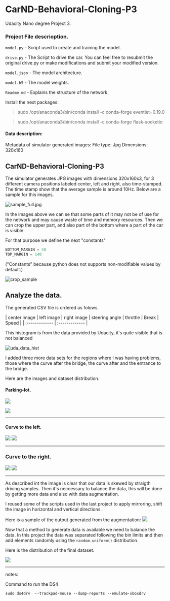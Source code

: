 # CarND-Behavioral-Cloning-P3
Udacity Nano degree Project 3.

### Project File descrioption.

`model.py` - Script used to create and training the model.

`drive.py` - The Script to drive the car. You can feel free to resubmit the original drive.py or make modifications and submit your modified version.

`model.json` - The model architecture.

`model.h5` - The model weights.

`Readme.md` - Explains the structure of the network.

Install the next packages:
> sudo /opt/anaconda3/bin/conda install -c conda-forge eventlet=0.19.0

> sudo /opt/anaconda3/bin/conda install -c conda-forge flask-socketio


#### Data description:

Metadata of simulator generated images:
File type: Jpg
Dimensions: 320x160

## CarND-Behavioral-Cloning-P3

The simulator generates JPG images with dimensions 320x160x3, for 3 different camera positions labeled center, left and right, also time-stamped. The time stamp show that the average sample is around 10Hz. Below are a sample for this images.

![sample_full.jpg](./imgs/sample_full.png)



In the images above we can se that some parts of it may not be of use for the network and may cause waste of time and memory resources. Then we can crop the upper part, and also part of the bottom where a part of the car is visible.

For that purpose we define the next "constants"

```python
BOTTOM_MARGIN = 50
TOP_MARGIN = 140
```
("Constants" because python does not supports non-modifiable values by default.)

![crop_sample](./imgs/crop_sample.png)  


## Analyze the data.

The generated CSV file is ordered as folows.

| center image | left image     | right image |  steering angle  |  throttle | Break | Speed |
| :------------- | :------------- |


This histogram is from the data provided by Udacity, it's quite visible that is not balanced


![uda_data_hist](./imgs/uda_data_hist.png)

I added three more data sets for the regions where I was having problems, those where the curve
after the bridge, the curve after and the entrance to the bridge.

Here are the images and dataset distribution.

#### Parking-lot.

![](./imgs/parkinglot.jpg)

![](./imgs/park_dist.png)
- - -

#### Curve to the left.
![](./imgs/left_recov.jpg)
![](./imgs/left_dist.png)

- - -
### Curve to the right.
![](./imgs/rgt_recov.jpg)
![](./imgs/rgt_dist.png)
- - -

As described int the image is clear that our data is skewed by straigth driving samples. Then it's neccessary to balance the data, this will be done by getting more data and also with data augmentation.

I reused some of the scripts used in the last project to apply mirroring, shift the image in horizontal and vertical directions.

Here is a sample of the output generated from the augmentation:
![](./imgs/augmented.png)

Now that a method to generate data is available we need to balance the data.
In this project the data was separated following the bin limits and then add elements randomly using the `random.uniform()` distribution.

Here is the distribution of the final dataset.

![](./imgs/final_dist.png)


 - - -
notes:

Command to run the DS4

```
sudo ds4drv  --trackpad-mouse --dump-reports --emulate-xboxdrv
```
